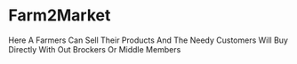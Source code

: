 # Farm2Market
Here A Farmers Can Sell Their Products And The Needy Customers Will Buy Directly With Out Brockers Or Middle Members

